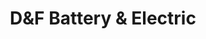 ---
title: "D&F Battery & Electric"
url: /mineral-wells/dundf-battery-und-electric/
shop: Autowerkstatt
---